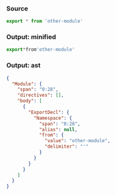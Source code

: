 ### Source
```js source:module
export * from 'other-module'
```

### Output: minified
```js
export*from'other-module'
```

### Output: ast
```json
{
  "Module": {
    "span": "0:28",
    "directives": [],
    "body": [
      {
        "ExportDecl": {
          "Namespace": {
            "span": "0:28",
            "alias": null,
            "from": {
              "value": "other-module",
              "delimiter": "'"
            }
          }
        }
      }
    ]
  }
}
```
